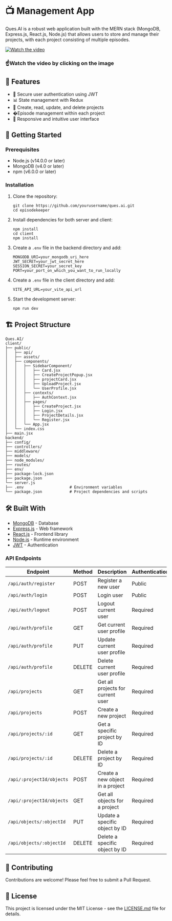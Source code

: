 
# 📺 Management App

Ques.AI is a robust web application built with the MERN stack (MongoDB, Express.js, React.js, Node.js) that allows users to store and manage their projects, with each project consisting of multiple episodes.

[![Watch the video](https://img.youtube.com/vi/2tRl6j0LaB4/0.jpg)](https://youtu.be/T98Q0IXDQME?si=Si0wNL4wVJGAazHM)


### ☝️Watch the video by clicking on the image


## 🌟 Features

- 🔐 Secure user authentication using JWT
- 📊 State management with Redux
- 📁 Create, read, update, and delete projects
- �Episode management within each project
- 🎨 Responsive and intuitive user interface

## 🚀 Getting Started

### Prerequisites

- Node.js (v14.0.0 or later)
- MongoDB (v4.0 or later)
- npm (v6.0.0 or later)

### Installation

1. Clone the repository:
   ```
   git clone https://github.com/yourusername/ques.ai.git
   cd episodekeeper
   ```

2. Install dependencies for both server and client:
   ```
   npm install
   cd client
   npm install
   ```

3. Create a `.env` file in the backend directory and add:
   ```
   MONGODB_URI=your_mongodb_uri_here
   JWT_SECRET=your_jwt_secret_here
   SESSION_SECRET=your_secret_key
   PORT=your_port_on_which_you_want_to_run_locally
   ```
3. Create a `.env` file in the client directory and add:
   ```
   VITE_API_URL=your_vite_api_url
   ```
4. Start the development server:
   ```
   npm run dev
   ```

## 🏗️ Project Structure

```
Ques.AI/
client/
├── public/
│   ├── api/
│   ├── assets/
│   ├── components/
│   │   ├── SidebarComponent/
│   │   │   ├── Card.jsx
│   │   │   ├── CreateProjectPopup.jsx
│   │   │   ├── projectCard.jsx
│   │   │   ├── UploadProject.jsx
│   │   │   └── UserProfile.jsx
│   │   ├── contexts/
│   │   │   ├── AuthContext.jsx
│   │   ├── pages/
│   │   │   ├── CreateProject.jsx
│   │   │   ├── Login.jsx
│   │   │   ├── ProjectDetails.jsx
│   │   │   └── Register.jsx
│   │   └── App.jsx
│   └── index.css
├── main.jsx
backend/
├── config/
├── controllers/
├── middleware/
├── models/
├── node_modules/
├── routes/
├── env/
├── package-lock.json
├── package.json
└── server.js
├── .env                    # Environment variables
└── package.json            # Project dependencies and scripts
```

## 🛠️ Built With

- [MongoDB](https://www.mongodb.com/) - Database
- [Express.js](https://expressjs.com/) - Web framework
- [React.js](https://reactjs.org/) - Frontend library
- [Node.js](https://nodejs.org/) - Runtime environment
- [JWT](https://jwt.io/) - Authentication

### API Endpoints

| Endpoint                         | Method | Description                         | Authentication |
|----------------------------------|--------|-------------------------------------|----------------|
| `/api/auth/register`             | POST   | Register a new user                 | Public         |
| `/api/auth/login`                | POST   | Login user                          | Public         |
| `/api/auth/logout`               | POST   | Logout current user                 | Required       |
| `/api/auth/profile`              | GET    | Get current user profile            | Required       |
| `/api/auth/profile`              | PUT    | Update current user profile         | Required       |
| `/api/auth/profile`              | DELETE | Delete current user profile         | Required       |
| `/api/projects`                  | GET    | Get all projects for current user   | Required       |
| `/api/projects`                  | POST   | Create a new project                | Required       |
| `/api/projects/:id`              | GET    | Get a specific project by ID        | Required       |
| `/api/projects/:id`              | DELETE | Delete a project by ID              | Required       |
| `/api/:projectId/objects`        | POST   | Create a new object in a project    | Required       |
| `/api/:projectId/objects`        | GET    | Get all objects for a project       | Required       |
| `/api/objects/:objectId`         | PUT    | Update a specific object by ID      | Required       |
| `/api/objects/:objectId`         | DELETE | Delete a specific object by ID      | Required       |


## 🤝 Contributing

Contributions are welcome! Please feel free to submit a Pull Request.

## 📝 License

This project is licensed under the MIT License - see the [LICENSE.md](LICENSE.md) file for details.
